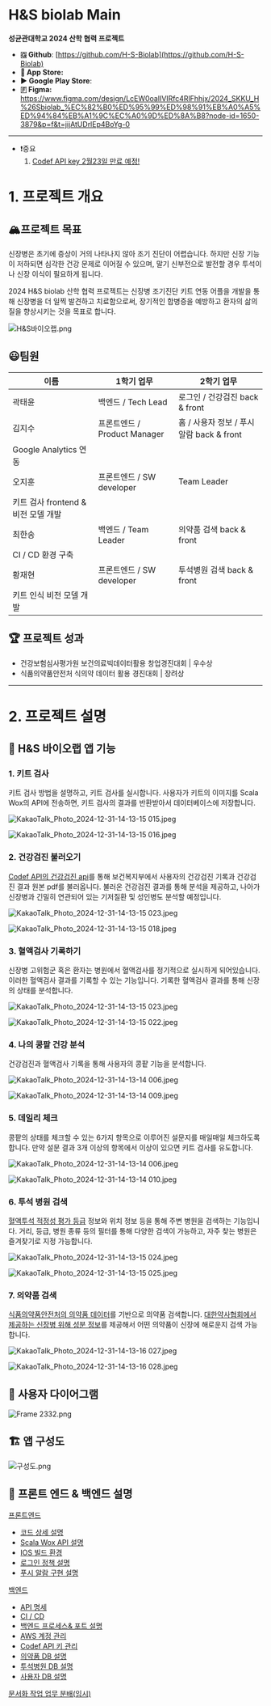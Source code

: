 # H&S biolab Main

**성균관대학교 2024 산학 협력 프로젝트** 

<aside>

- **🇬 Github**: [https://github.com/H-S-Biolab](https://github.com/H-S-Biolab)
- ** App Store:**
- **▶ Google Play Store**:
- **🇫 Figma:** https://www.figma.com/design/LcEW0oalIVIRfc4RlFhhjx/2024_SKKU_H%26Sbiolab_%EC%82%B0%ED%95%99%ED%98%91%EB%A0%A5%ED%94%84%EB%A1%9C%EC%A0%9D%ED%8A%B8?node-id=1650-3879&p=f&t=jijAtUDrlEp4BoYg-0
</aside>

---

- ❗중요
    1. [Codef API key 2월23일 만료 예정!](https://www.notion.so/Codef-API-16d120bb7330804f979ff25f2778b97d?pvs=21)

# 1. 프로젝트 개요

## 🏔️프로젝트 목표

<aside>

신장병은 초기에 증상이 거의 나타나지 않아 조기 진단이 어렵습니다. 하지만 신장 기능이 저하되면 심각한 건강 문제로 이어질 수 있으며, 말기 신부전으로 발전할 경우 투석이나 신장 이식이 필요하게 됩니다. 

2024 H&S biolab 산학 협력 프로젝트는 신장병 조기진단 키트 연동 어플을 개발을 통해 신장병을 더 일찍 발견하고 치료함으로써, 장기적인 합병증을 예방하고 환자의 삶의 질을 향상시키는 것을 목표로 합니다. 

</aside>

![H&S바이오랩.png](H&S%20biolab%20Main%2016d120bb733081f8a95ff6c064e5e44f/HS%25E1%2584%2587%25E1%2585%25A1%25E1%2584%258B%25E1%2585%25B5%25E1%2584%258B%25E1%2585%25A9%25E1%2584%2585%25E1%2585%25A2%25E1%2586%25B8.png)

## 😃팀원

| 이름 | 1학기 업무 | 2학기 업무 |
| --- | --- | --- |
| 곽태윤 | 백엔드 / Tech Lead | 로그인 / 건강검진 back & front |
| 김지수 | 프론트엔드 / Product Manager | 홈 / 사용자 정보 / 푸시알람 back & front
Google Analytics 연동 |
| 오지훈 | 프론트엔드 / SW developer | Team Leader
키트 검사 frontend & 비전 모델 개발 |
| 최한송 | 백엔드 / Team Leader | 의약품 검색 back & front
CI / CD 환경 구축 |
| 황재현 | 프론트엔드 /  SW developer | 투석병원 검색 back & front
키트 인식 비전 모델 개발 |

## 🏆 프로젝트 성과

- 건강보험심사평가원 보건의료빅데이터활용 창업경진대회 | 우수상
- 식품의약품안전처 식의약 데이터 활용 경진대회 | 장려상

---

# 2. 프로젝트 설명

## 🔎 H&S 바이오랩 앱 기능

### **1. 키트 검사**

키트 검사 방법을 설명하고, 키트 검사를 실시합니다. 사용자가 키트의 이미지를 Scala Wox의 API에 전송하면, 키트 검사의  결과를 반환받아서 데이터베이스에 저장합니다. 

![KakaoTalk_Photo_2024-12-31-14-13-15 015.jpeg](H&S%20biolab%20Main%2016d120bb733081f8a95ff6c064e5e44f/KakaoTalk_Photo_2024-12-31-14-13-15_015.jpeg)

![KakaoTalk_Photo_2024-12-31-14-13-15 016.jpeg](H&S%20biolab%20Main%2016d120bb733081f8a95ff6c064e5e44f/KakaoTalk_Photo_2024-12-31-14-13-15_016.jpeg)

### **2. 건강검진 불러오기**

[Codef API의 건강검진 api](https://developer.codef.io/products/public/each/pp/nhis-health-check)를 통해 보건복지부에서 사용자의 건강검진 기록과 건강검진 결과 원본 pdf를 불러옵니다. 불러온 건강검진 결과를 통해 분석을 제공하고, 나아가 신장병과 긴밀히 연관되어 있는 기저질환 및 성인병도 분석할 예정입니다. 

![KakaoTalk_Photo_2024-12-31-14-13-15 023.jpeg](H&S%20biolab%20Main%2016d120bb733081f8a95ff6c064e5e44f/KakaoTalk_Photo_2024-12-31-14-13-15_023.jpeg)

![KakaoTalk_Photo_2024-12-31-14-13-15 018.jpeg](H&S%20biolab%20Main%2016d120bb733081f8a95ff6c064e5e44f/KakaoTalk_Photo_2024-12-31-14-13-15_018.jpeg)

### **3. 혈액검사 기록하기**

신장병 고위험군 혹은 환자는 병원에서 혈액검사를 정기적으로 실시하게 되어있습니다. 이러한 혈액검사 결과를 기록할 수 있는 기능입니다.  기록한 혈액검사 결과를 통해 신장의 상태를 분석합니다. 

![KakaoTalk_Photo_2024-12-31-14-13-15 023.jpeg](H&S%20biolab%20Main%2016d120bb733081f8a95ff6c064e5e44f/KakaoTalk_Photo_2024-12-31-14-13-15_023.jpeg)

![KakaoTalk_Photo_2024-12-31-14-13-15 022.jpeg](H&S%20biolab%20Main%2016d120bb733081f8a95ff6c064e5e44f/KakaoTalk_Photo_2024-12-31-14-13-15_022.jpeg)

### **4. 나의 콩팥 건강 분석**

건강검진과 혈액검사 기록을 통해 사용자의 콩팥 기능을 분석합니다. 

![KakaoTalk_Photo_2024-12-31-14-13-14 006.jpeg](H&S%20biolab%20Main%2016d120bb733081f8a95ff6c064e5e44f/KakaoTalk_Photo_2024-12-31-14-13-14_006.jpeg)

![KakaoTalk_Photo_2024-12-31-14-13-14 009.jpeg](H&S%20biolab%20Main%2016d120bb733081f8a95ff6c064e5e44f/KakaoTalk_Photo_2024-12-31-14-13-14_009.jpeg)

### **5. 데일리 체크**

콩팥의 상태를 체크할 수 있는 6가지 항목으로 이루어진 설문지를 매일매일 체크하도록 합니다. 만약 설문 결과 3개 이상의 항목에서 이상이 있으면 키트 검사를 유도합니다. 

![KakaoTalk_Photo_2024-12-31-14-13-14 006.jpeg](H&S%20biolab%20Main%2016d120bb733081f8a95ff6c064e5e44f/KakaoTalk_Photo_2024-12-31-14-13-14_006.jpeg)

![KakaoTalk_Photo_2024-12-31-14-13-14 010.jpeg](H&S%20biolab%20Main%2016d120bb733081f8a95ff6c064e5e44f/KakaoTalk_Photo_2024-12-31-14-13-14_010.jpeg)

### **6. 투석 병원 검색**

[혈액투석 적정성 평가 등급](https://www.hira.or.kr/ra/hosp/getHealthMap.do?pgmid=HIRAA030002010000&WT.gnb=%EB%B3%91%EC%9B%90+%C2%B7+%EC%95%BD%EA%B5%AD%EC%B0%BE%EA%B8%B0#a) 정보와 위치 정보 등을 통해 주변 병원을 검색하는 기능입니다. 거리, 등급, 병원 종류 등의 필터를 통해 다양한 검색이 가능하고, 자주 찾는 병원은 즐겨찾기로 지정 가능합니다.  

![KakaoTalk_Photo_2024-12-31-14-13-15 024.jpeg](H&S%20biolab%20Main%2016d120bb733081f8a95ff6c064e5e44f/KakaoTalk_Photo_2024-12-31-14-13-15_024.jpeg)

![KakaoTalk_Photo_2024-12-31-14-13-15 025.jpeg](H&S%20biolab%20Main%2016d120bb733081f8a95ff6c064e5e44f/KakaoTalk_Photo_2024-12-31-14-13-15_025.jpeg)

### **7. 의약품 검색**

[식품의약품안전처의 의약품 데이터](https://www.data.go.kr/data/15075057/openapi.do)를 기반으로 의약품 검색합니다. [대한약사협회에서 제공하는 신장병 위해 성분 정보](https://www.health.kr/Menu.PharmReview/_uploadfiles/Safety%20Report_%EC%8B%A0%EC%9E%A5%EC%97%90%20%EC%98%81%ED%96%A5%EC%9D%84%20%EB%AF%B8%EC%B9%98%EB%8A%94%20%EC%95%BD%EB%AC%BC%20%EC%95%88%EC%A0%84%EC%84%B1%20%EC%A0%95%EB%B3%B4.pdf)를 제공해서 어떤 의약품이 신장에 해로운지 검색 가능합니다. 

![KakaoTalk_Photo_2024-12-31-14-13-16 027.jpeg](H&S%20biolab%20Main%2016d120bb733081f8a95ff6c064e5e44f/KakaoTalk_Photo_2024-12-31-14-13-16_027.jpeg)

![KakaoTalk_Photo_2024-12-31-14-13-16 028.jpeg](H&S%20biolab%20Main%2016d120bb733081f8a95ff6c064e5e44f/KakaoTalk_Photo_2024-12-31-14-13-16_028.jpeg)

## 👤 사용자 다이어그램

![Frame 2332.png](H&S%20biolab%20Main%2016d120bb733081f8a95ff6c064e5e44f/Frame_2332.png)

## 🏗️ 앱 구성도

![구성도.png](H&S%20biolab%20Main%2016d120bb733081f8a95ff6c064e5e44f/%25E1%2584%2580%25E1%2585%25AE%25E1%2584%2589%25E1%2585%25A5%25E1%2586%25BC%25E1%2584%2583%25E1%2585%25A9.png)

## 🔎 프론트 엔드 & 백엔드 설명

<aside>

[프론트엔드](https://www.notion.so/16d120bb7330808aa9ffe7f1e1f67c91?pvs=21)

- [코드 상세 설명](https://www.notion.so/16d120bb73308082b243f1bef78d342b?pvs=21)
- [Scala Wox API 설명](https://www.notion.so/ScalaWox-API-16d120bb733080aaa6d4dd7ae25b1744?pvs=21)
- [IOS 빌드 환경](https://www.notion.so/IOS-16d120bb733080bbad83f7260558bf96?pvs=21)
- [로그인 정책 설명](https://www.notion.so/16d120bb733080d7896ef6d73f45d21f?pvs=21)
- [푸시 알람 구현 설명](https://www.notion.so/16d120bb733080b3b965e7f2e32f999e?pvs=21)
</aside>

<aside>

[백엔드](https://www.notion.so/16d120bb733080e598dcec073759ff49?pvs=21)

- [API 명세](https://www.notion.so/API-16d120bb7330802d80b4ea6fc5287345?pvs=21)
- [CI / CD](https://www.notion.so/CI-CD-16d120bb733080888f9ded5b96bb350e?pvs=21)
- [백엔드 프로세스& 포트 설명](https://www.notion.so/16d120bb73308088b755dcad38e01745?pvs=21)
- [AWS 계정 관리](https://www.notion.so/AWS-16d120bb73308010a7fadfc4e527be23?pvs=21)
- [Codef API 키 관리](https://www.notion.so/Codef-API-16d120bb7330804f979ff25f2778b97d?pvs=21)
- [의약품 DB 설명](https://www.notion.so/DB-16d120bb7330808084a1d874c7887355?pvs=21)
- [투석병원 DB 설명](https://www.notion.so/DB-16d120bb733080fdaabfe0409af6a5fc?pvs=21)
- [사용자 DB 설명](https://www.notion.so/DB-16d120bb7330802ea48bf4ef973d247b?pvs=21)
</aside>

[문서화 작업 업무 분배(임시)](https://www.notion.so/16d120bb733080c0a890ff0f9329ed41?pvs=21)
